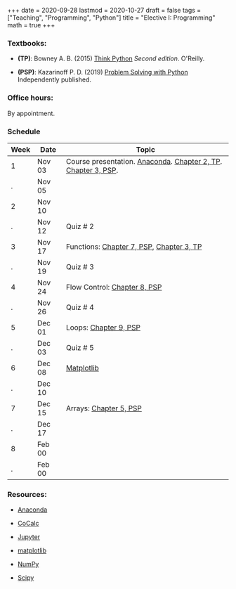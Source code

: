+++
date      = 2020-09-28
lastmod   = 2020-10-27
draft     = false
tags      = ["Teaching", "Programming", "Python"]
title     = "Elective I: Programming"
math      = true
+++

### Textbooks:

- **(TP)**: Bowney A. B. (2015) [Think Python](https://greenteapress.com/wp/think-python-2e/) *Second edition*. O'Reilly.

- **(PSP)**: Kazarinoff P. D. (2019) [Problem Solving with Python](https://problemsolvingwithpython.com) Independently published.

### Office hours: 

By appointment.

### Schedule


Week  | Date | Topic
--- | --- | ---
1 | Nov 03 | Course presentation. [Anaconda](https://www.anaconda.com/products/individual). [Chapter 2, TP](http://greenteapress.com/thinkpython2/html/thinkpython2003.html). [Chapter 3, PSP](https://problemsolvingwithpython.com/03-The-Python-REPL/03.00-Introduction/).
. | Nov 05 | 
2 | Nov 10 | 
. | Nov 12 | Quiz # 2
3 | Nov 17 | Functions: [Chapter 7, PSP](https://problemsolvingwithpython.com/07-Functions-and-Modules/07.00-Introduction/), [Chapter 3, TP](http://greenteapress.com/thinkpython2/html/thinkpython2004.html)
. | Nov 19 | Quiz # 3
4 | Nov 24 | Flow Control: [Chapter 8, PSP](https://problemsolvingwithpython.com/08-If-Else-Try-Except/08.00-Introduction/)
. | Nov 26 | Quiz # 4
5 | Dec 01 | Loops: [Chapter 9, PSP](https://problemsolvingwithpython.com/09-Loops/09.00-Introduction/)
. | Dec 03 | Quiz # 5
6 | Dec 08 | [Matplotlib](https://problemsolvingwithpython.com/06-Plotting-with-Matplotlib/06.00-Introduction/)
. | Dec 10 | 
7 | Dec 15 | Arrays: [Chapter 5, PSP](https://problemsolvingwithpython.com/05-NumPy-and-Arrays/05.02-Installing-NumPy/)
. | Dec 17 | 
8 | Feb 00 | 
. | Feb 00 | 


### Resources:

  - [Anaconda](https://anaconda.org)

  - [CoCalc](https://cocalc.com)

  - [Jupyter](https://jupyter.org/)

  - [matplotlib](https://matplotlib.org/3.1.1/index.html)

  - [NumPy](https://www.numpy.org/)

  - [Scipy](https://www.scipy.org/)
